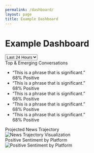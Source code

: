 ```yaml
---
permalink: /dashboard/
layout: page
title: Example Dashboard
---
```


<div class="dashboard-header">
  <h1>Example Dashboard</h1>
  <div class="dashboard-filters">
    <select>
      <option>Last 24 Hours</option>
      <option>Last 7 Days</option>
      <option>Last 14 Days</option>
      <option>Last 30 Days</option>
    </select>
  </div>
</div>
<div class="dashboard-row clearfix">
  <div class="card">
    <div class="card-heading">Top & Emerging Conversations</div>
    <ul class="usa-unstyled-list phrase-list">
      <li>
        <div class="phrase-heading">
          “This is a phrase that is significant.”
        </div>
        <div class="phrase-sentiment positive">
          68% Positive
        </div>
      </li>
      <li>
        <div class="phrase-heading">
          “This is a phrase that is significant.”
        </div>
        <div class="phrase-sentiment positive">
          68% Positive
        </div>
      </li>
      <li>
        <div class="phrase-heading">
          “This is a phrase that is significant.”
        </div>
        <div class="phrase-sentiment positive">
          68% Positive
        </div>
      </li>
      <li>
        <div class="phrase-heading">
          “This is a phrase that is significant.”
        </div>
        <div class="phrase-sentiment positive">
          68% Positive
        </div>
      </li>
      <li>
        <div class="phrase-heading">
          “This is a phrase that is significant.”
        </div>
        <div class="phrase-sentiment positive">
          68% Positive
        </div>
      </li>
    </ul>
  </div>
</div>
<div class="dashboard-row clearfix">
  <div class="usa-width-one-half">
    <div class="card">
      <div class="card-heading">Projected News Trajectory</div>
      <img src="{{ site.baseurl }}/assets/img/figures/dashboard-trajectory.png" alt="News Trajectory Visualization">
    </div>
  </div>
  <div class="usa-width-one-half">
    <div class="card">
      <div class="card-heading">Positive Sentiment by Platform</div>
      <img src="{{ site.baseurl }}/assets/img/figures/dashboard-sentiment.png" alt="Positive Sentiment by Platform">
    </div>
  </div>
</div>